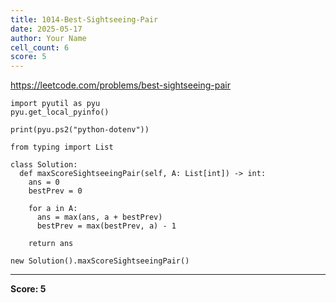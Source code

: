 ```yaml
---
title: 1014-Best-Sightseeing-Pair
date: 2025-05-17
author: Your Name
cell_count: 6
score: 5
---
```


https://leetcode.com/problems/best-sightseeing-pair


```
import pyutil as pyu
pyu.get_local_pyinfo()
```


```
print(pyu.ps2("python-dotenv"))
```


```
from typing import List
```


```
class Solution:
  def maxScoreSightseeingPair(self, A: List[int]) -> int:
    ans = 0
    bestPrev = 0

    for a in A:
      ans = max(ans, a + bestPrev)
      bestPrev = max(bestPrev, a) - 1

    return ans
```


```
new Solution().maxScoreSightseeingPair()
```


---
**Score: 5**